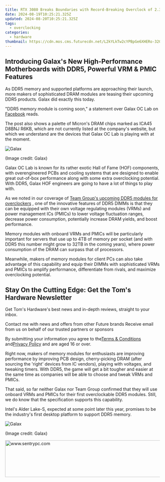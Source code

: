 ```yaml
---
title: RTX 3080 Breaks Boundaries with Record-Breaking Overclock of 2.34 GHz
date: 2024-08-19T10:25:21.325Z
updated: 2024-08-20T10:25:21.325Z
tags:
  - overclocking
categories:
  - hardware
thumbnail: https://cdn.mos.cms.futurecdn.net/L2kYLkTw2cYPBpGe6XHERo-320-80.jpg
---
```


## Introducing Galax's New High-Performance Motherboards with DDR5, Powerful VRM & PMIC Features

As DDR5 memory and supported platforms are approaching their launch, more makers of sophisticated DRAM modules are teasing their upcoming DDR5 products. Galax did exactly this today.

 "DDR5 memory module is coming soon," a statement over Galax OC Lab on [Facebook](https://www.facebook.com/galaxoc/posts/5653812481326138?%5F%5Fcft%5F%5F%5b0%5d=AZVwZLWZE7rfm6v-c7Mv31%5FYqiOI78Hd35TsTs2KW-7RX6lNzMsCoIsW4jnwnxy6GneoGAyeODdJA1xYYLAPYzZ2SnDWwsngZpwGMdT7-LFRwm4KGLqIogh32e94RXGKJ0haHqvjAMwSw3Z3mhmalRiY&%5F%5Ftn%5F%5F=%2CO%2CP-R) reads.

 The post also shows a palette of Micron's DRAM chips marked as ICA45 D8BNJ R6KB, which are not currently listed at the company's website, but which we understand are the devices that Galax OC Lab is playing with at the moment.

![Galax](https://cdn.mos.cms.futurecdn.net/oMpdjmpHdGoDDPi7Mxjb5D-320-80.png)

(Image credit: Galax)

 Galax OC Lab is known for its rather exotic Hall of Fame (HOF) components, with overengineered PCBs and cooling systems that are designed to enable great out-of-box performance along with some extra overclocking potential. With DDR5, Galax HOF engineers are going to have a lot of things to play with.

 As we noted in our coverage of [Team Group's upcoming DDR5 modules for overclockers](https://tools.techidaily.com) , one of the innovative features of DDR5 DIMMs is that they can be equipped with their own voltage regulating modules (VRMs) and power management ICs (PMICs) to lower voltage fluctuation ranges, decrease power consumption, potentially increase DRAM yields, and boost performance.

 Memory modules with onboard VRMs and PMICs will be particularly important for servers that use up to 4TB of memory per socket (and with DDR5 this number might grow to 32TB in the coming years), where power consumption of the DRAM can surpass that of processors.

 Meanwhile, makers of memory modules for client PCs can also take advantage of this capability and equip their DIMMs with sophisticated VRMs and PMICs to amplify performance, differentiate from rivals, and maximize overclocking potential.

## Stay On the Cutting Edge: Get the Tom's Hardware Newsletter

 Get Tom's Hardware's best news and in-depth reviews, straight to your inbox.

 Contact me with news and offers from other Future brands  Receive email from us on behalf of our trusted partners or sponsors

 By submitting your information you agree to the[Terms & Conditions](https://futureplc.com/terms-conditions/) and[Privacy Policy](https://futureplc.com/privacy-policy/) and are aged 16 or over.

 Right now, makers of memory modules for enthusiasts are improving performance by improving PCB design, cherry-picking DRAM (after sourcing the 'right' devices from IC vendors), playing with voltages, and tweaking timers. With DDR5, the game will get a bit tougher and easier at the same time as companies will be able to choose and tweak VRMs and PMICs.

 That said, so far neither Galax nor Team Group confirmed that they will use onboard VRMs and PMICs for their first overclockable DDR5 modules. Still, we do know that the specification supports this capability.

 Intel's Alder Lake-S, expected at some point later this year, promises to be the industry's first desktop platform to support DDR5 memory.

![Galax](https://cdn.mos.cms.futurecdn.net/rPUC35ad3cZ9mw5hsJzTsD-320-80.png)

(Image credit: Galax)

<ins class="adsbygoogle"
     style="display:block"
     data-ad-format="autorelaxed"
     data-ad-client="ca-pub-7571918770474297"
     data-ad-slot="1223367746"></ins>



<ins class="adsbygoogle"
     style="display:block"
     data-ad-client="ca-pub-7571918770474297"
     data-ad-slot="8358498916"
     data-ad-format="auto"
     data-full-width-responsive="true"></ins>



<!-- affiliate ads begin -->
<a href="https://sentrypc.7eer.net/c/5597632/398457/3022" target="_top" id="398457"><img src="//a.impactradius-go.com/display-ad/3022-398457" border="0" alt="www.sentrypc.com" width="980" height="120"/></a><img height="0" width="0" src="https://sentrypc.7eer.net/i/5597632/398457/3022" style="position:absolute;visibility:hidden;" border="0" />
<!-- affiliate ads end -->